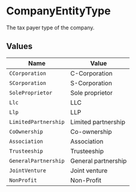 # CompanyEntityType

The tax payer type of the company.


## Values

| Name                 | Value                |
| -------------------- | -------------------- |
| `CCorporation`       | C-Corporation        |
| `SCorporation`       | S-Corporation        |
| `SoleProprietor`     | Sole proprietor      |
| `Llc`                | LLC                  |
| `Llp`                | LLP                  |
| `LimitedPartnership` | Limited partnership  |
| `CoOwnership`        | Co-ownership         |
| `Association`        | Association          |
| `Trusteeship`        | Trusteeship          |
| `GeneralPartnership` | General partnership  |
| `JointVenture`       | Joint venture        |
| `NonProfit`          | Non-Profit           |